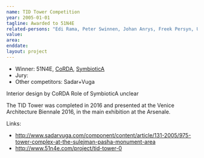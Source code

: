 ```yaml
---
name: TID Tower Competition
year: 2005-01-01
tagline: Awarded to 51N4E
related-persons: "Edi Rama, Peter Swinnen, Johan Anrys, Freek Persyn, Ulrike Bega"
value:
area:
enddate:
layout: project
---
```

* Winner: 51N4E, [CoRDA](http://corda.epoka.edu.al/home-corda-for-tid-tower-interior-design-1291-1307.html), [SymbioticA](http://www.symbiotica.net/en/projects/programmatic/knr/61)
* Jury:
* Other competitors: Sadar+Vuga

Interior design by CoRDA
Role of SymbioticA unclear

The TID Tower was completed in 2016 and presented at the Venice Architecture Biennale 2016, in the main exhibition at the Arsenale.

Links:
* <http://www.sadarvuga.com/component/content/article/131-2005/975-tower-complex-at-the-sulejman-pasha-monument-area>
* <http://www.51n4e.com/project/tid-tower-0>
